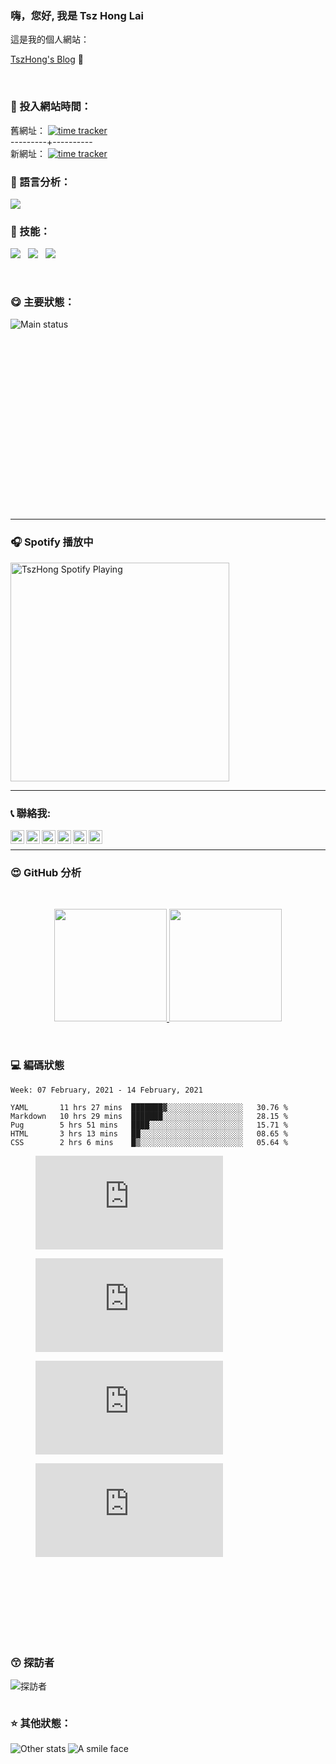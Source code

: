 ﻿###  嗨，您好, 我是 Tsz Hong Lai

這是我的個人網站：

[TszHong's Blog][website] 👋

<br>

### :gem: 投入網站時間：

舊網址：
[![time tracker](https://wakatime.com/badge/github/TszHong0411/tszhong0411.github.io.svg)](https://wakatime.com/badge/github/TszHong0411/tszhong0411.github.io)
<br/>
---------+----------
<br/>
新網址：
[![time tracker](https://wakatime.com/badge/github/TszHong0411/blog.svg)](https://wakatime.com/badge/github/TszHong0411/blog)

### :100: 語言分析：

<img src="https://wakatime.com/share/@TszHong/af4b2a1b-8bc7-4078-becd-e336955b9d0b.png">

### :baby: 技能：

<p align="left">
<img src="https://img.shields.io/badge/-HTML-red">
&nbsp
<img src="https://img.shields.io/badge/-CSS-blue">
&nbsp
<img src="https://img.shields.io/badge/-Javascript-yellow">
</p>

<br>


### :yum: 主要狀態：

<img align="left" alt="Main status" src="https://metrics.lecoq.io/tszhong0411">

<br>
<br>
<br>
<br>
<br>
<br>
<br>
<br>
<br>
<br>
<br>
<br>
<br>
<br>
<br>
<br>
<br>
<br>


---

### 🎧 Spotify 播放中

[<img src="https://now-playing-codestackr.vercel.app/api/spotify-playing" alt="TszHong Spotify Playing" width="350" />](https://open.spotify.com/user/31inyuvv4ufqugk2b4wla3s3gmlq)

---

### :telephone_receiver: 聯絡我:

[<img align="left" alt="TszHonglai | website" width="22px" src="https://tszhong0411.github.io/files/website.svg"/>][website]

[<img align="left" alt="TszHonglai | YouTube" width="22px" src="https://tszhong0411.github.io/files/youtube.svg"/>][youtube]

[<img align="left" alt="TszHonglai | Twitter" width="22px" src="https://tszhong0411.github.io/files/twitter.svg"/>][twitter]

[<img align="left" alt="TszHonglai | LinkedIn" width="22px" src="https://tszhong0411.github.io/files/linkedin.svg"/>][linkedin]

[<img align="left" alt="TszHonglai | Instagram" width="22px" src="https://tszhong0411.github.io/files/instagram.svg"/>][instagram]

[<img align="left" alt="TszHonglai | Instagram" width="22px" src="https://tszhong0411.github.io/files/facebook.svg"/>][facebook]


<br>

---

### :heart_eyes: GitHub 分析

<br>

<p align="center">
<a href="https://github.com/tszhong0411">
  <img height="180em" src="https://github-readme-stats.vercel.app/api?username=TszHong0411&bg_color=30,e96443,904e95&title_color=fff&text_color=fff"/>
  <img height="180em" src="https://github-readme-stats.vercel.app/api/top-langs/?username=TszHong0411&layout=compact"/>
</a>
</p>



<br>


### :computer: 編碼狀態

<!--START_SECTION:waka-->
```text
Week: 07 February, 2021 - 14 February, 2021

YAML       11 hrs 27 mins  ███████▓░░░░░░░░░░░░░░░░░   30.76 % 
Markdown   10 hrs 29 mins  ███████░░░░░░░░░░░░░░░░░░   28.15 % 
Pug        5 hrs 51 mins   ████░░░░░░░░░░░░░░░░░░░░░   15.71 % 
HTML       3 hrs 13 mins   ██░░░░░░░░░░░░░░░░░░░░░░░   08.65 % 
CSS        2 hrs 6 mins    █▒░░░░░░░░░░░░░░░░░░░░░░░   05.64 % 
```
<!--END_SECTION:waka-->
<figure><embed src="https://wakatime.com/share/@8747fe60-b1f6-4787-b726-bfea4896868a/1010b883-6be5-47b3-8968-f24310f4b9ca.svg"></embed></figure>

<figure><embed src="https://wakatime.com/share/@8747fe60-b1f6-4787-b726-bfea4896868a/a8b9fd46-d003-4856-9fc7-2ff8870b5d01.svg"></embed></figure>

<figure><embed src="https://wakatime.com/share/@8747fe60-b1f6-4787-b726-bfea4896868a/9bdd55bb-8e7d-4725-99ce-9d6e09a64e41.svg"></embed></figure>

<figure><embed src="https://wakatime.com/share/@8747fe60-b1f6-4787-b726-bfea4896868a/c707f680-bb9a-4fa5-bfde-3f50837164ea.svg"></embed></figure>

<br>
<br>
<br>
<br>
<br>
<br>
<br>

### :kissing_smiling_eyes: 探訪者

<img align="left" alt="探訪者" src="https://visitor-badge.glitch.me/badge?page_id=tszhong0411.tszhong0411">

<br>
<br>

### :star: 其他狀態：

<img align="left" alt="Other stats" src="https://github-profile-trophy.vercel.app/?username=tszhong0411">


<img align="left" alt="A smile face" src="https://tszhong0411.github.io/files/smile.png">

[website]: https://tszhong0411.vercel.app
[course]: http://vsCodeHero.com
[twitter]: https://twitter.com/TszhongLai0411
[youtube]: https://www.youtube.com/channel/UC2hMWOaOlk9vrkvFVaGmn0Q
[instagram]: https://www.instagram.com/tszhong0411/
[linkedin]: https://www.linkedin.com/in/tsz-hong-lai-b4976618b/
[facebook]: https://www.facebook.com/tszhonglai.0411
